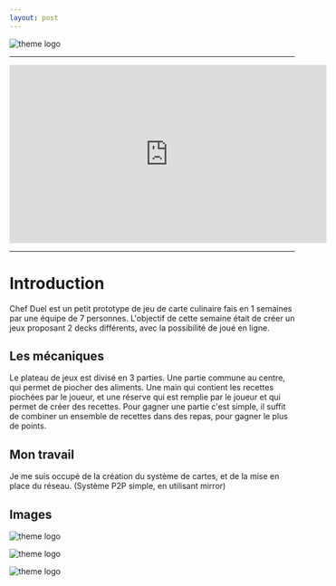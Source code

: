 ```yaml
---
layout: post
---
```


![theme logo](https://modacless.github.io/images/CryptoCook/Logo.png)

---

<html>
<div style="text-align: center">
<iframe width="560" height="315" src="https://www.youtube.com/embed/KXxcCExGzqM" title="YouTube video player" frameborder="0" allow="accelerometer; autoplay; clipboard-write; encrypted-media; gyroscope; picture-in-picture" allowfullscreen></iframe>
</div>
</html>

---

# Introduction

Chef Duel est un petit prototype de jeu de carte culinaire fais en 1 semaines par une équipe de 7 personnes. L'objectif de cette semaine était de créer un jeux proposant 2 decks différents, avec la possibilité de joué en ligne.

## Les mécaniques

Le plateau de jeux est divisé en 3 parties. Une partie commune au centre, qui permet de piocher des aliments. Une main qui contient les recettes piochées par le joueur, et une réserve qui est remplie par le joueur et qui permet de créer des recettes. Pour gagner une partie c'est simple, il suffit de combiner un ensemble de recettes dans des repas, pour gagner le plus de points.

## Mon travail

Je me suis occupé de la création du système de cartes, et de la mise en place du réseau. (Système P2P simple, en utilisant mirror)

## Images

![theme logo](https://modacless.github.io/images/CryptoCook/Start.PNG)

![theme logo](https://modacless.github.io/images/CryptoCook/Plateau.png)

![theme logo](https://modacless.github.io/images/CryptoCook/CarteZoom.png)